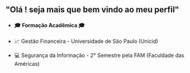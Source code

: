    ## "Olá ! seja mais que bem vindo ao meu perfil" ##  
   
   - #### 🎓 Formação Acadêmica 🎓 ####
- 📈 Gestão Financeira - Universidade de São Paulo (Unicid) 

- 💻 Segurança da Informação - 2° Semestre pela FAM (Faculdade das Américas)
